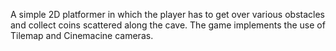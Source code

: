 A simple 2D platformer in which the player has to get over various obstacles and collect coins scattered along the cave. The game implements the use of Tilemap and Cinemacine cameras. 
